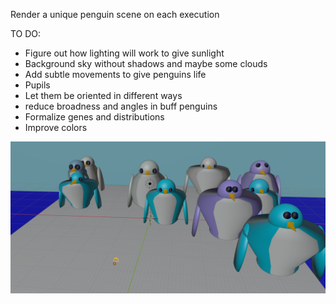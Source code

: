 Render a unique penguin scene on each execution

TO DO:
* Figure out how lighting will work to give sunlight
* Background sky without shadows and maybe some clouds
* Add subtle movements to give penguins life
* Pupils
* Let them be oriented in different ways
* reduce broadness and angles in buff penguins
* Formalize genes and distributions
* Improve colors

![Current progress:](./sample.png)
